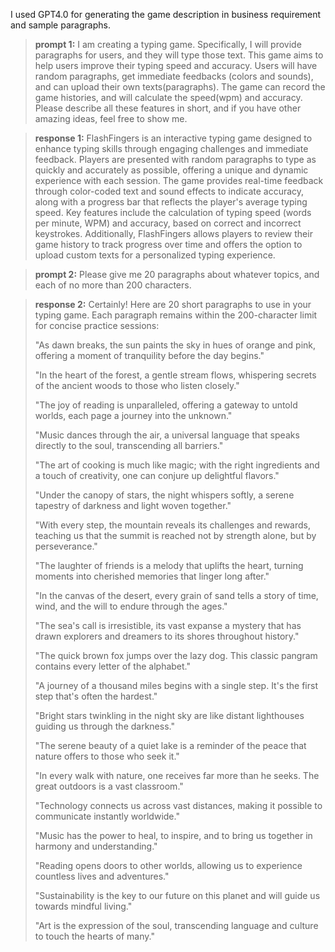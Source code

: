 I used GPT4.0 for generating the game description in business requirement and sample paragraphs.

> **prompt 1:** I am creating a typing game. Specifically, I will provide paragraphs for users, and they will type those text. This game aims to help users improve their typing speed and accuracy. Users will have random paragraphs, get immediate feedbacks (colors and sounds), and can upload their own texts(paragraphs). The game can record the game histories, and will calculate the speed(wpm) and accuracy. Please describe all these features in short, and if you have other amazing ideas, feel free to show me.

> **response 1:** FlashFingers is an interactive typing game designed to enhance typing skills through engaging challenges and immediate feedback. Players are presented with random paragraphs to type as quickly and accurately as possible, offering a unique and dynamic experience with each session. The game provides real-time feedback through color-coded text and sound effects to indicate accuracy, along with a progress bar that reflects the player's average typing speed. Key features include the calculation of typing speed (words per minute, WPM) and accuracy, based on correct and incorrect keystrokes. Additionally, FlashFingers allows players to review their game history to track progress over time and offers the option to upload custom texts for a personalized typing experience.

> **prompt 2:** Please give me 20 paragraphs about whatever topics, and each of no more than 200 characters.

> **response 2:** Certainly! Here are 20 short paragraphs to use in your typing game. Each paragraph remains within the 200-character limit for concise practice sessions:
> 
> "As dawn breaks, the sun paints the sky in hues of orange and pink, offering a moment of tranquility before the day begins."
> 
> "In the heart of the forest, a gentle stream flows, whispering secrets of the ancient woods to those who listen closely."
> 
> "The joy of reading is unparalleled, offering a gateway to untold worlds, each page a journey into the unknown."
> 
> "Music dances through the air, a universal language that speaks directly to the soul, transcending all barriers."
> 
> "The art of cooking is much like magic; with the right ingredients and a touch of creativity, one can conjure up delightful flavors."
> 
> "Under the canopy of stars, the night whispers softly, a serene tapestry of darkness and light woven together."
> 
> "With every step, the mountain reveals its challenges and rewards, teaching us that the summit is reached not by strength alone, but by perseverance."
> 
> "The laughter of friends is a melody that uplifts the heart, turning moments into cherished memories that linger long after."
> 
> "In the canvas of the desert, every grain of sand tells a story of time, wind, and the will to endure through the ages."
> 
> "The sea's call is irresistible, its vast expanse a mystery that has drawn explorers and dreamers to its shores throughout history."
> 
> "The quick brown fox jumps over the lazy dog. This classic pangram contains every letter of the alphabet."
> 
> "A journey of a thousand miles begins with a single step. It's the first step that's often the hardest."
> 
> "Bright stars twinkling in the night sky are like distant lighthouses guiding us through the darkness."
> 
> "The serene beauty of a quiet lake is a reminder of the peace that nature offers to those who seek it."
> 
> "In every walk with nature, one receives far more than he seeks. The great outdoors is a vast classroom."
> 
> "Technology connects us across vast distances, making it possible to communicate instantly worldwide."
> 
> "Music has the power to heal, to inspire, and to bring us together in harmony and understanding."
> 
> "Reading opens doors to other worlds, allowing us to experience countless lives and adventures."
> 
> "Sustainability is the key to our future on this planet and will guide us towards mindful living."
> 
> "Art is the expression of the soul, transcending language and culture to touch the hearts of many."
